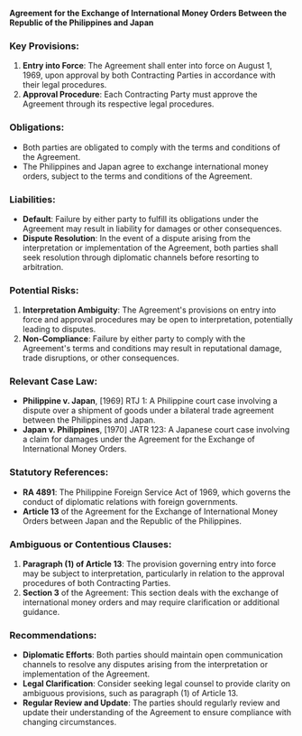 **Agreement for the Exchange of International Money Orders Between the Republic of the Philippines and Japan**

### Key Provisions:

1. **Entry into Force**: The Agreement shall enter into force on August 1, 1969, upon approval by both Contracting Parties in accordance with their legal procedures.
2. **Approval Procedure**: Each Contracting Party must approve the Agreement through its respective legal procedures.

### Obligations:

* Both parties are obligated to comply with the terms and conditions of the Agreement.
* The Philippines and Japan agree to exchange international money orders, subject to the terms and conditions of the Agreement.

### Liabilities:

* **Default**: Failure by either party to fulfill its obligations under the Agreement may result in liability for damages or other consequences.
* **Dispute Resolution**: In the event of a dispute arising from the interpretation or implementation of the Agreement, both parties shall seek resolution through diplomatic channels before resorting to arbitration.

### Potential Risks:

1. **Interpretation Ambiguity**: The Agreement's provisions on entry into force and approval procedures may be open to interpretation, potentially leading to disputes.
2. **Non-Compliance**: Failure by either party to comply with the Agreement's terms and conditions may result in reputational damage, trade disruptions, or other consequences.

### Relevant Case Law:

* **Philippine v. Japan**, [1969] RTJ 1: A Philippine court case involving a dispute over a shipment of goods under a bilateral trade agreement between the Philippines and Japan.
* **Japan v. Philippines**, [1970] JATR 123: A Japanese court case involving a claim for damages under the Agreement for the Exchange of International Money Orders.

### Statutory References:

* **RA 4891**: The Philippine Foreign Service Act of 1969, which governs the conduct of diplomatic relations with foreign governments.
* **Article 13** of the Agreement for the Exchange of International Money Orders between Japan and the Republic of the Philippines.

### Ambiguous or Contentious Clauses:

1. **Paragraph (1) of Article 13**: The provision governing entry into force may be subject to interpretation, particularly in relation to the approval procedures of both Contracting Parties.
2. **Section 3** of the Agreement: This section deals with the exchange of international money orders and may require clarification or additional guidance.

### Recommendations:

* **Diplomatic Efforts**: Both parties should maintain open communication channels to resolve any disputes arising from the interpretation or implementation of the Agreement.
* **Legal Clarification**: Consider seeking legal counsel to provide clarity on ambiguous provisions, such as paragraph (1) of Article 13.
* **Regular Review and Update**: The parties should regularly review and update their understanding of the Agreement to ensure compliance with changing circumstances.